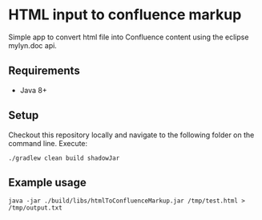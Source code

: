 # HTML input to confluence markup

Simple app to convert html file into Confluence content using the eclipse mylyn.doc api.

## Requirements

* Java 8+

## Setup

Checkout this repository locally and navigate to the following folder on the command line. Execute:

```
./gradlew clean build shadowJar
```

## Example usage

`java -jar ./build/libs/htmlToConfluenceMarkup.jar /tmp/test.html > /tmp/output.txt`
